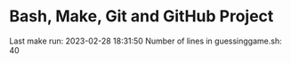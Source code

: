 # Bash, Make, Git and GitHub Project

Last make run:  2023-02-28 18:31:50
Number of lines in guessinggame.sh: 40
